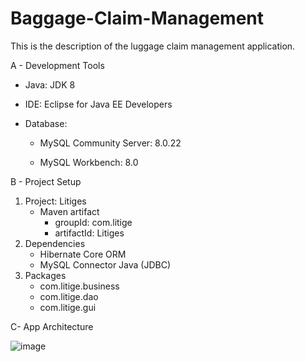 # Baggage-Claim-Management

This is the description of the luggage claim management application.

A - Development Tools

   - Java: JDK 8

   - IDE: Eclipse for Java EE Developers

   - Database: 
     - MySQL Community Server: 8.0.22

     -  MySQL Workbench: 8.0


B - Project Setup

1. Project: Litiges
   * Maven artifact
      * groupId: com.litige
      * artifactId: Litiges
2. Dependencies
   * Hibernate Core ORM
   * MySQL Connector Java (JDBC)
3. Packages
   * com.litige.business
   * com.litige.dao
   * com.litige.gui



C- App Architecture

![image](https://user-images.githubusercontent.com/57788241/124870821-3f342000-dffe-11eb-900d-80bfd4a9c75e.png)
